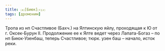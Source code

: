 ```yaml
---
title: ⒜[Биюк]⒯⒵
tags: [дромоним]
---
```


Тропа из нп Счастливое (Бахч.) на Ялтинскую яйлу, проходящая к Ю от г.
Оксек-Бурун II. Продолжение ее к Ялте ведет через Лапата-Богаз – по нп
Биюк-Узенбаш, теперь Счастливое; тюрк. узен баш – начало, исток реки.
